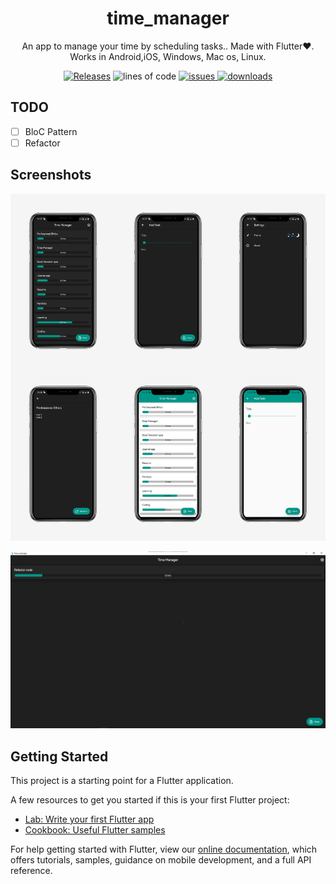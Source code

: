 <h1 align='center'>
time_manager
  </h1>

<p align='center'>
An app to manage your time by scheduling tasks.. Made with Flutter❤️. Works in Android,iOS, Windows, Mac os, Linux.
</p>

<p align="center">
         
  <a href="https://github.com/Harishwarrior/time_manager/releases">
 <img src="https://img.shields.io/github/v/tag/Harishwarrior/time_manager?style=for-the-badge"
         alt="Releases"></a>
         
  <img src="https://img.shields.io/tokei/lines/github/Harishwarrior/time_manager?style=for-the-badge" alt="lines of code">
  
  
  <a href="http://github.com/Harishwarrior/time_manager/issues">
      <img src="https://img.shields.io/github/issues/Harishwarrior/time_manager?style=for-the-badge" alt="issues">
  </a>
   <a href="https://github.com/Harishwarrior/time_manager/releases">
  <img src="https://img.shields.io/github/downloads/Harishwarrior/time_manager/total?style=for-the-badge" alt="downloads"></a>

## TODO
- [ ] BloC Pattern
- [ ] Refactor

## Screenshots
![](https://github.com/Harishwarrior/time_manager/blob/master/screenshots/android.jpg) 

![](https://github.com/Harishwarrior/time_manager/blob/master/screenshots/windows.png) 

## Getting Started

This project is a starting point for a Flutter application.

A few resources to get you started if this is your first Flutter project:

- [Lab: Write your first Flutter app](https://flutter.dev/docs/get-started/codelab)
- [Cookbook: Useful Flutter samples](https://flutter.dev/docs/cookbook)

For help getting started with Flutter, view our
[online documentation](https://flutter.dev/docs), which offers tutorials,
samples, guidance on mobile development, and a full API reference.

